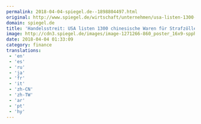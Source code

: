 ```yaml
---
permalink: 2018-04-04-spiegel.de--1898804497.html
original: http://www.spiegel.de/wirtschaft/unternehmen/usa-listen-1300-chinesische-waren-fuer-strafzoelle-auf-a-1201128.html#ref=rss
domain: spiegel.de
title: 'Handelsstreit: USA listen 1300 chinesische Waren für Strafzölle auf - SPIEGEL ONLINE - Wirtschaft'
image: http://cdn3.spiegel.de/images/image-1271266-860_poster_16x9-spph-1271266.jpg
date: 2018-04-04 01:33:09
category: finance
translations: 
 - 'en'
 - 'es'
 - 'ru'
 - 'ja'
 - 'fr'
 - 'it'
 - 'zh-CN'
 - 'zh-TW'
 - 'ar'
 - 'pt'
 - 'hy'
---
```


